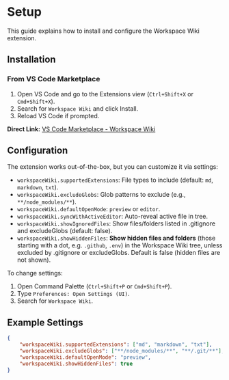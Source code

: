 # Setup

This guide explains how to install and configure the Workspace Wiki extension.

## Installation

### From VS Code Marketplace

1. Open VS Code and go to the Extensions view (`Ctrl+Shift+X` or `Cmd+Shift+X`).
2. Search for `Workspace Wiki` and click Install.
3. Reload VS Code if prompted.

**Direct Link:** [VS Code Marketplace - Workspace Wiki](https://marketplace.visualstudio.com/items?itemName=alexjsully.workspace-wiki)

## Configuration

The extension works out-of-the-box, but you can customize it via settings:

- `workspaceWiki.supportedExtensions`: File types to include (default: `md`, `markdown`, `txt`).
- `workspaceWiki.excludeGlobs`: Glob patterns to exclude (e.g., `**/node_modules/**`).
- `workspaceWiki.defaultOpenMode`: `preview` or `editor`.
- `workspaceWiki.syncWithActiveEditor`: Auto-reveal active file in tree.
- `workspaceWiki.showIgnoredFiles`: Show files/folders listed in .gitignore and excludeGlobs (default: false).
- `workspaceWiki.showHiddenFiles`: **Show hidden files and folders** (those starting with a dot, e.g. `.github`, `.env`) in the Workspace Wiki tree, unless excluded by .gitignore or excludeGlobs. Default is false (hidden files are not shown).

To change settings:

1. Open Command Palette (`Ctrl+Shift+P` or `Cmd+Shift+P`).
2. Type `Preferences: Open Settings (UI)`.
3. Search for `Workspace Wiki`.

## Example Settings

```json
{
	"workspaceWiki.supportedExtensions": ["md", "markdown", "txt"],
	"workspaceWiki.excludeGlobs": ["**/node_modules/**", "**/.git/**"],
	"workspaceWiki.defaultOpenMode": "preview",
	"workspaceWiki.showHiddenFiles": true
}
```
